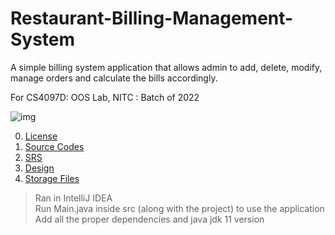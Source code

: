# Restaurant-Billing-Management-System
A simple billing system application that allows admin to add, delete, modify, manage orders and calculate the bills accordingly. 

For CS4097D: OOS Lab, NITC : Batch of 2022

![img](http://fabcoders.com/wp-content/uploads/2017/03/SWIFTRETAIL-billing.jpg)

0. [License](https://github.com/vasanthkumar18/Restaurant-Billing-Management-System/blob/main/LICENSE)
1. [Source Codes](https://github.com/vasanthkumar18/Restaurant-Billing-Management-System/tree/main/System/restaurant-management-system/src/restaurantsystem)
2. [SRS](https://github.com/vasanthkumar18/Restaurant-Billing-Management-System/blob/main/SRS/B180441CS_VASANTH.pdf)
3. [Design](https://github.com/vasanthkumar18/Restaurant-Billing-Management-System/blob/main/Design/B180441CS_Vasanth_Design.pdf)
4. [Storage Files](https://github.com/vasanthkumar18/Restaurant-Billing-Management-System/tree/main/System/storage)

> Ran in IntelliJ IDEA<br/>
> Run Main.java inside src (along with the project) to use the application<br/>
> Add all the proper dependencies and java jdk 11 version 
